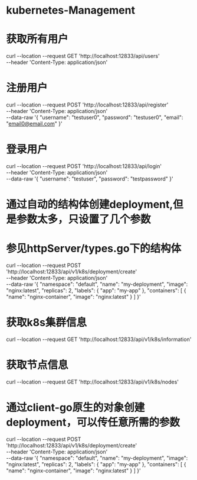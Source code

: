 # kubernetes-Management
# 获取所有用户
curl --location --request GET 'http://localhost:12833/api/users' \
--header 'Content-Type: application/json'

# 注册用户
curl --location --request POST 'http://localhost:12833/api/register' \
--header 'Content-Type: application/json' \
--data-raw '{
"username": "testuser0",
"password": "testuser0",
"email": "email0@email.com"
}'
# 登录用户
curl --location --request POST 'http://localhost:12833/api/login' \
--header 'Content-Type: application/json' \
--data-raw '{
"username": "testuser",
"password": "testpassword"
}'


# 通过自动的结构体创建deployment,但是参数太多，只设置了几个参数
# 参见httpServer/types.go下的结构体
curl --location --request POST 'http://localhost:12833/api/v1/k8s/deployment/create' \
--header 'Content-Type: application/json' \
--data-raw '{
"namespace": "default",
"name": "my-deployment",
"image": "nginx:latest",
"replicas": 2,
"labels": {
"app": "my-app"
},
"containers": [
{
"name": "nginx-container",
"image": "nginx:latest"
}
]
}'

# 获取k8s集群信息
curl --location --request GET 'http://localhost:12833/api/v1/k8s/information'

# 获取节点信息
curl --location --request GET 'http://localhost:12833/api/v1/k8s/nodes'

# 通过client-go原生的对象创建deployment，可以传任意所需的参数
curl --location --request POST 'http://localhost:12833/api/v1/k8s/deployment/create' \
--header 'Content-Type: application/json' \
--data-raw '{
"namespace": "default",
"name": "my-deployment",
"image": "nginx:latest",
"replicas": 2,
"labels": {
"app": "my-app"
},
"containers": [
{
"name": "nginx-container",
"image": "nginx:latest"
}
]
}'